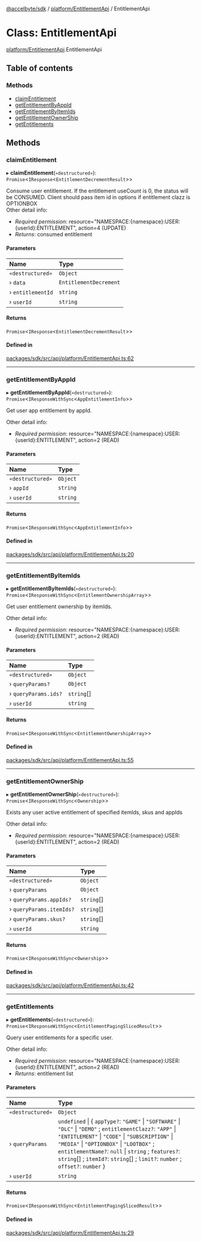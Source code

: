 [@accelbyte/sdk](../README.md) / [platform/EntitlementApi](../modules/platform_EntitlementApi.md) / EntitlementApi

# Class: EntitlementApi

[platform/EntitlementApi](../modules/platform_EntitlementApi.md).EntitlementApi

## Table of contents

### Methods

- [claimEntitlement](platform_EntitlementApi.EntitlementApi.md#claimentitlement)
- [getEntitlementByAppId](platform_EntitlementApi.EntitlementApi.md#getentitlementbyappid)
- [getEntitlementByItemIds](platform_EntitlementApi.EntitlementApi.md#getentitlementbyitemids)
- [getEntitlementOwnerShip](platform_EntitlementApi.EntitlementApi.md#getentitlementownership)
- [getEntitlements](platform_EntitlementApi.EntitlementApi.md#getentitlements)

## Methods

### claimEntitlement

▸ **claimEntitlement**(`«destructured»`): `Promise`<`IResponse`<`EntitlementDecrementResult`\>\>

Consume user entitlement. If the entitlement useCount is 0, the status will be CONSUMED. Client should pass item id in options if entitlement clazz is OPTIONBOX<br>Other detail info: <ul><li><i>Required permission</i>: resource="NAMESPACE:{namespace}:USER:{userId}:ENTITLEMENT", action=4 (UPDATE)</li><li><i>Returns</i>: consumed entitlement</li></ul>

#### Parameters

| Name | Type |
| :------ | :------ |
| `«destructured»` | `Object` |
| › `data` | `EntitlementDecrement` |
| › `entitlementId` | `string` |
| › `userId` | `string` |

#### Returns

`Promise`<`IResponse`<`EntitlementDecrementResult`\>\>

#### Defined in

[packages/sdk/src/api/platform/EntitlementApi.ts:62](https://github.com/AccelByte/accelbyte-web-sdk/blob/24d660a/packages/sdk/src/api/platform/EntitlementApi.ts#L62)

___

### getEntitlementByAppId

▸ **getEntitlementByAppId**(`«destructured»`): `Promise`<`IResponseWithSync`<`AppEntitlementInfo`\>\>

Get user app entitlement by appId.<p>Other detail info: <ul><li><i>Required permission</i>: resource="NAMESPACE:{namespace}:USER:{userId}:ENTITLEMENT", action=2 (READ)</li></ul>

#### Parameters

| Name | Type |
| :------ | :------ |
| `«destructured»` | `Object` |
| › `appId` | `string` |
| › `userId` | `string` |

#### Returns

`Promise`<`IResponseWithSync`<`AppEntitlementInfo`\>\>

#### Defined in

[packages/sdk/src/api/platform/EntitlementApi.ts:20](https://github.com/AccelByte/accelbyte-web-sdk/blob/24d660a/packages/sdk/src/api/platform/EntitlementApi.ts#L20)

___

### getEntitlementByItemIds

▸ **getEntitlementByItemIds**(`«destructured»`): `Promise`<`IResponseWithSync`<`EntitlementOwnershipArray`\>\>

Get user entitlement ownership by itemIds.<p>Other detail info: <ul><li><i>Required permission</i>: resource="NAMESPACE:{namespace}:USER:{userId}:ENTITLEMENT", action=2 (READ)</li></ul>

#### Parameters

| Name | Type |
| :------ | :------ |
| `«destructured»` | `Object` |
| › `queryParams?` | `Object` |
| › `queryParams.ids?` | `string`[] |
| › `userId` | `string` |

#### Returns

`Promise`<`IResponseWithSync`<`EntitlementOwnershipArray`\>\>

#### Defined in

[packages/sdk/src/api/platform/EntitlementApi.ts:55](https://github.com/AccelByte/accelbyte-web-sdk/blob/24d660a/packages/sdk/src/api/platform/EntitlementApi.ts#L55)

___

### getEntitlementOwnerShip

▸ **getEntitlementOwnerShip**(`«destructured»`): `Promise`<`IResponseWithSync`<`Ownership`\>\>

Exists any user active entitlement of specified itemIds, skus and appIds<p>Other detail info: <ul><li><i>Required permission</i>: resource="NAMESPACE:{namespace}:USER:{userId}:ENTITLEMENT", action=2 (READ)</li></ul>

#### Parameters

| Name | Type |
| :------ | :------ |
| `«destructured»` | `Object` |
| › `queryParams` | `Object` |
| › `queryParams.appIds?` | `string`[] |
| › `queryParams.itemIds?` | `string`[] |
| › `queryParams.skus?` | `string`[] |
| › `userId` | `string` |

#### Returns

`Promise`<`IResponseWithSync`<`Ownership`\>\>

#### Defined in

[packages/sdk/src/api/platform/EntitlementApi.ts:42](https://github.com/AccelByte/accelbyte-web-sdk/blob/24d660a/packages/sdk/src/api/platform/EntitlementApi.ts#L42)

___

### getEntitlements

▸ **getEntitlements**(`«destructured»`): `Promise`<`IResponseWithSync`<`EntitlementPagingSlicedResult`\>\>

Query user entitlements for a specific user.<p>Other detail info: <ul><li><i>Required permission</i>: resource="NAMESPACE:{namespace}:USER:{userId}:ENTITLEMENT", action=2 (READ)</li><li><i>Returns</i>: entitlement list</li></ul>

#### Parameters

| Name | Type |
| :------ | :------ |
| `«destructured»` | `Object` |
| › `queryParams` | `undefined` \| { `appType?`: ``"GAME"`` \| ``"SOFTWARE"`` \| ``"DLC"`` \| ``"DEMO"`` ; `entitlementClazz?`: ``"APP"`` \| ``"ENTITLEMENT"`` \| ``"CODE"`` \| ``"SUBSCRIPTION"`` \| ``"MEDIA"`` \| ``"OPTIONBOX"`` \| ``"LOOTBOX"`` ; `entitlementName?`: ``null`` \| `string` ; `features?`: `string`[] ; `itemId?`: `string`[] ; `limit?`: `number` ; `offset?`: `number`  } |
| › `userId` | `string` |

#### Returns

`Promise`<`IResponseWithSync`<`EntitlementPagingSlicedResult`\>\>

#### Defined in

[packages/sdk/src/api/platform/EntitlementApi.ts:29](https://github.com/AccelByte/accelbyte-web-sdk/blob/24d660a/packages/sdk/src/api/platform/EntitlementApi.ts#L29)
